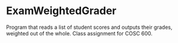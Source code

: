 ExamWeightedGrader
==================

Program that reads a list of student scores and outputs their grades, weighted out of the whole. Class assignment for COSC 600.
